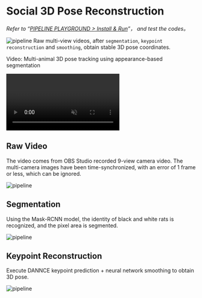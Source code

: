 # Social 3D Pose Reconstruction
*Refer to “[PIPELINE PLAYGROUND > Install & Run](../../安装示例流程代码/pipeline_playground_installation/)”， and test the codes。*

![pipeline](../../../assets/images/rat_social_pose_pipeline.jpg)
Raw multi-view videos, after `segmentation`, `keypoint reconstruction` and `smoothing`, obtain stable 3D pose coordinates.


<div class="video-item">
    <p class="video-legend">Video: Multi-animal 3D pose tracking using appearance-based segmentation</p>
    <video controls muted playsinline class="responsive-video" data-src="../../../assets/hls_videos/VideoS3_3D_pose_24090417/playlist.m3u8"></video>
</div>


## Raw Video
The video comes from OBS Studio recorded 9-view camera video. The multi-camera images have been time-synchronized, with an error of 1 frame or less, which can be ignored.

![pipeline](../../../assets/images/rat_raw_video.jpg)

## Segmentation
Using the Mask-RCNN model, the identity of black and white rats is recognized, and the pixel area is segmented.

![pipeline](../../../assets/images/rat_mask_video.jpg)

## Keypoint Reconstruction
Execute DANNCE keypoint prediction + neural network smoothing to obtain 3D pose.

![pipeline](../../../assets/images/rat_pose_video.jpg)

<script src="https://cdnjs.cloudflare.com/ajax/libs/hls.js/1.5.8-0.canary.10141/hls.light.min.js"></script>
<script src="../../../assets/js/hls.js"></script>
<script src="../../../assets/js/video-player.js"></script>
